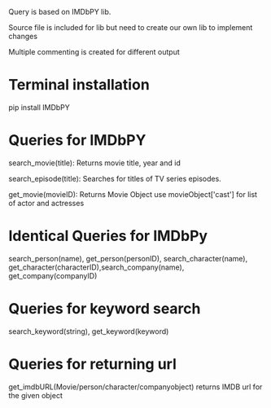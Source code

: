 Query is based on IMDbPY lib.

Source file is included for lib but need to create our own lib to implement changes

Multiple commenting is created for different output

# Terminal installation

pip install IMDbPY

# Queries for IMDbPY

search_movie(title):
    Returns movie title, year and id

search_episode(title):
    Searches for titles of TV series episodes.

get_movie(movieID):
    Returns Movie Object
    use movieObject['cast'] for list of actor and actresses

# Identical Queries for IMDbPy

search_person(name), get_person(personID), search_character(name), get_character(characterID),search_company(name), get_company(companyID)

# Queries for keyword search

search_keyword(string), get_keyword(keyword)

# Queries for returning url

get_imdbURL(Movie/person/character/companyobject)
    returns IMDB url for the given object
